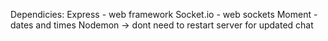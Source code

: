 Dependicies: 
Express - web framework
Socket.io - web sockets 
Moment - dates and times 
Nodemon -> dont need to restart server for updated chat 